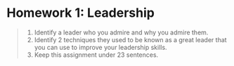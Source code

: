 # Homework 1: Leadership

> 1. Identify a leader who you admire and why you admire them.
> 2. Identify 2 techniques they used to be known as a great leader that you can
     use to improve your leadership skills.
> 3. Keep this assignment under 23 sentences.
